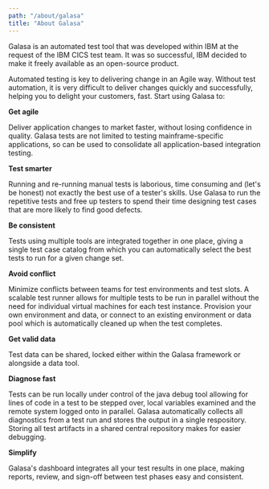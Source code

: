 ```yaml
---
path: "/about/galasa"
title: "About Galasa"
---
```


Galasa is an automated test tool that was developed within IBM at the request of the IBM CICS test team. It was so successful, IBM decided to make
it freely available as an open-source product. 

Automated testing is key to delivering change in an Agile way. Without test automation, it is very difficult to deliver changes quickly and successfully, 
helping you to delight your customers, fast. Start using Galasa to:

<p><b>Get agile</b></p>
<p>Deliver application changes to market faster, without losing confidence in quality. Galasa tests are not limited to testing mainframe-specific 
applications, so can be used to consolidate all application-based integration testing.</p>
<p><b>Test smarter</b></p> 
<p>Running and re-running manual tests is laborious, time consuming and (let's be honest) not exactly the best use of a tester's skills. 
Use Galasa to run the repetitive tests and free up testers to spend their time designing test cases that are more likely to find good defects.</p> 
<p><b>Be consistent</b></p> 
<p>Tests using multiple tools are integrated together in one place, giving a single test case catalog from which you can automatically select the best tests to run for a given change set.</p>
<p><b>Avoid conflict</b></p> 
<p>Minimize conflicts between teams for test environments and test slots. A scalable test runner allows for multiple tests to be run in parallel without the need for individual virtual machines for each test instance. Provision your own environment and data, or connect to an existing environment or data pool which is automatically cleaned up when the test completes.</p>
<p><b>Get valid data</b></p>
<p>Test data can be shared, locked either within the Galasa framework or alongside a data tool.</p>
<p><b>Diagnose fast</b></p> 
<p>Tests can be run locally under control of the java debug tool allowing for lines of code in a test to be stepped over, local variables examined and the remote system logged onto in parallel. Galasa automatically collects all diagnostics from a test run and stores the output in a single respository. Storing all test artifacts in a shared central repository makes for easier debugging. </p>
<p><b>Simplify</b></p> 
<p>Galasa's dashboard integrates all your test results in one place, making reports, review, and sign-off between test phases easy and consistent.</p>



